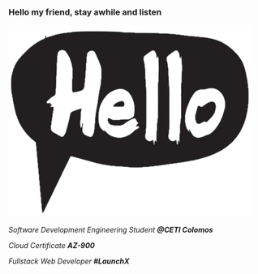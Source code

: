 ### Hello my friend, stay awhile and listen 
![Hello](./img/hello.png)

*Software Development Engineering Student **@CETI Colomos***

*Cloud Certificate **AZ-900***

*Fullstack Web Developer **#LaunchX***
